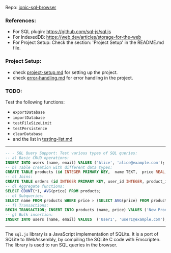 Repo: [ionic-sql-browser](https://github.com/sidharth74659/ionic-sql-browser.git)

### References:
- For SQL plugin: https://github.com/sql-js/sql.js
- For IndexedDB: https://web.dev/articles/storage-for-the-web 
- For Project Setup: Check the section: 'Project Setup' in the README.md file.

### Project Setup:
- check [project-setup.md](./guides/project-setup.md) for setting up the project.
- check [error-handling.md](./guides/error-handling.md) for error handling in the project.

### TODO:
Test the following functions:
- `exportDatabase`
- `importDatabase`
- `testFileSizeLimit`
- `testPersistence`
- `clearDatabase`
- and the list in [testing-list.md](./guides/testing-list.md)

---

```sql
-- - SQL Query Support: Test various types of SQL queries: 
-- a) Basic CRUD operations:
INSERT INTO users (name, email) VALUES ('Alice', 'alice@example.com'); SELECT * FROM users; UPDATE users SET email = 'newalice@example.com' WHERE name = 'Alice'; DELETE FROM users WHERE name = 'Alice';
-- b) Table creation with different data types:
CREATE TABLE products (id INTEGER PRIMARY KEY,  name TEXT,  price REAL,  in_stock BOOLEAN,  created_at DATETIME );
-- c) Joins:
CREATE TABLE orders (id INTEGER PRIMARY KEY, user_id INTEGER, product_id INTEGER); INSERT INTO orders (user_id, product_id) VALUES (1, 1); SELECT users.name, products.name FROM users  JOIN orders ON users.id = orders.user_id  JOIN products ON products.id = orders.product_id;
-- d) Aggregate functions:
SELECT COUNT(*), AVG(price) FROM products;
-- e) Subqueries:
SELECT name FROM products WHERE price > (SELECT AVG(price) FROM products);
-- f) Transactions:
BEGIN TRANSACTION; INSERT INTO products (name, price) VALUES ('New Product', 9.99); UPDATE inventory SET stock = stock - 1 WHERE product_id = LAST_INSERT_ROWID(); COMMIT;
-- g) Bulk insertion:
INSERT INTO users (name, email) VALUES  ('User1', 'user1@example.com'), ('User2', 'user2@example.com'), ('User3', 'user3@example.com');
```

---

The `sql.js` library is a JavaScript implementation of SQLite. It is a port of SQLite to WebAssembly, by compiling the SQLite C code with Emscripten. The library is used to run SQL queries in the browser.
